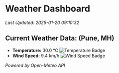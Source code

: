 
# Weather Dashboard

_Last Updated: 2025-01-20 09:10:32_

## Current Weather Data: (Pune, MH)
- **Temperature:** 30.0 °C ![Temperature Badge](https://img.shields.io/badge/Temperature-Medium%20Temp-green)
- **Wind Speed:** 9.4 km/h ![Wind Speed Badge](https://img.shields.io/badge/Wind%20Speed-Low%20Wind-blue)

*Powered by Open-Meteo API*
